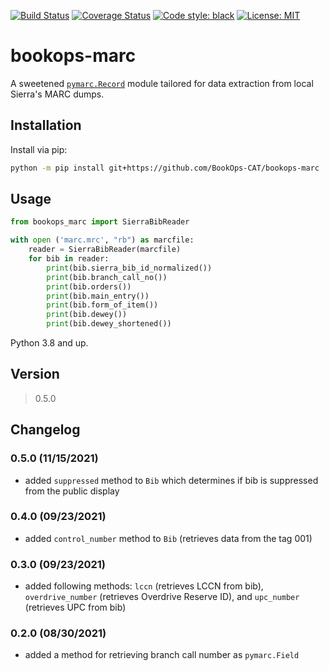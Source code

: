 [![Build Status](https://app.travis-ci.com/BookOps-CAT/bookops-marc.svg?branch=master)](https://app.travis-ci.com/BookOps-CAT/bookops-marc) [![Coverage Status](https://coveralls.io/repos/github/BookOps-CAT/bookops-marc/badge.svg?branch=master)](https://coveralls.io/github/BookOps-CAT/bookops-marc?branch=master) [![Code style: black](https://img.shields.io/badge/code%20style-black-000000.svg)](https://github.com/psf/black) [![License: MIT](https://img.shields.io/badge/License-MIT-yellow.svg)](https://opensource.org/licenses/MIT)

# bookops-marc

A sweetened [`pymarc.Record`](https://pymarc.readthedocs.io/en/latest/_modules/pymarc/record.html) module tailored for data extraction from local Sierra's MARC dumps.

## Installation
Install via pip:

```bash
python -m pip install git+https://github.com/BookOps-CAT/bookops-marc
```

## Usage

```python
from bookops_marc import SierraBibReader

with open ('marc.mrc', "rb") as marcfile:
	reader = SierraBibReader(marcfile)
	for bib in reader:
		print(bib.sierra_bib_id_normalized())
		print(bib.branch_call_no())
		print(bib.orders())
		print(bib.main_entry())
		print(bib.form_of_item())
		print(bib.dewey())
		print(bib.dewey_shortened())
```

Python 3.8 and up.

## Version
> 0.5.0

## Changelog

### 0.5.0 (11/15/2021)
+ added `suppressed` method to `Bib` which determines if bib is suppressed from the public display

### 0.4.0 (09/23/2021)
+ added `control_number` method to `Bib` (retrieves data from the tag 001)

### 0.3.0 (09/23/2021)
+ added following methods: `lccn` (retrieves LCCN from bib), `overdrive_number` (retrieves Overdrive Reserve ID), and `upc_number` (retrieves UPC from bib)

### 0.2.0 (08/30/2021)
+ added a method for retrieving branch call number as `pymarc.Field`

